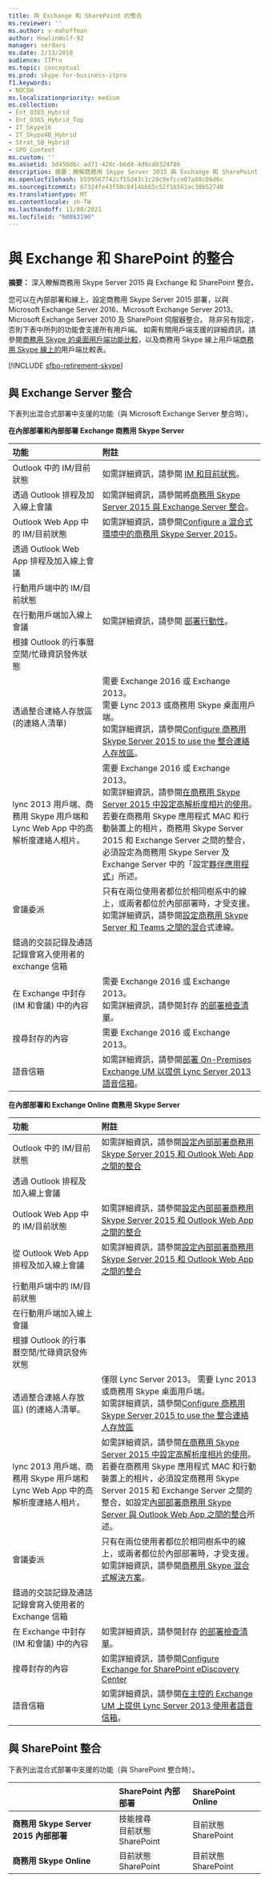 ```yaml
---
title: 與 Exchange 和 SharePoint 的整合
ms.reviewer: ''
ms.author: v-mahoffman
author: HowlinWolf-92
manager: serdars
ms.date: 2/13/2018
audience: ITPro
ms.topic: conceptual
ms.prod: skype-for-business-itpro
f1.keywords:
- NOCSH
ms.localizationpriority: medium
ms.collection:
- Ent_O365_Hybrid
- Ent_O365_Hybrid_Top
- IT_Skype16
- IT_Skype4B_Hybrid
- Strat_SB_Hybrid
- SPO_Content
ms.custom: ''
ms.assetid: 5d456d6c-ad71-420c-b6d8-4d9cd0324f86
description: 摘要：瞭解商務用 Skype Server 2015 與 Exchange 和 SharePoint 整合。
ms.openlocfilehash: b599567742cf55d43c1c20c0efcce07a88c86d6c
ms.sourcegitcommit: 67324fe43f50c8414bb65c52f5b561ac30b52748
ms.translationtype: MT
ms.contentlocale: zh-TW
ms.lasthandoff: 11/08/2021
ms.locfileid: "60863190"
---
```

# <a name="integration-with-exchange-and-sharepoint"></a>與 Exchange 和 SharePoint 的整合

**摘要：** 深入瞭解商務用 Skype Server 2015 與 Exchange 和 SharePoint 整合。

您可以在內部部署和線上，設定商務用 Skype Server 2015 部署，以與 Microsoft Exchange Server 2016、Microsoft Exchange Server 2013、Microsoft Exchange Server 2010 及 SharePoint 伺服器整合。 除非另有指定，否則下表中所列的功能會支援所有用戶端。 如需有關用戶端支援的詳細資訊，請參閱[商務用 Skype 的桌面用戶端功能比較](../plan-your-deployment/clients-and-devices/desktop-feature-comparison.md)，以及商務用 Skype 線上用戶端[商務用 Skype 線上的](/office365/servicedescriptions/skype-for-business-online-service-description/skype-for-business-online-features)用戶端比較表。

[!INCLUDE [sfbo-retirement-skype](../../Hub/includes/sfbo-retirement.md)]

## <a name="integration-with-exchange-server"></a>與 Exchange Server 整合

下表列出混合式部署中支援的功能（與 Microsoft Exchange Server 整合時）。

 **在內部部署和內部部署 Exchange 商務用 Skype Server**


|**功能**|**附註**|
|:-----|:-----|
|Outlook 中的 IM/目前狀態  <br/> |如需詳細資訊，請參閱 [IM 和目前狀態](/previous-versions/office/lync-server-2013/lync-server-2013-im-and-presence)。  <br/> |
|透過 Outlook 排程及加入線上會議  <br/> |如需詳細資訊，請參閱將[商務用 Skype Server 2015 與 Exchange Server 整合](../deploy/integrate-with-exchange-server/integrate-with-exchange-server.md)。  <br/> |
|Outlook Web App 中的 IM/目前狀態  <br/> |如需詳細資訊，請參閱[Configure a 混合式環境中的商務用 Skype Server 2015](../manage/authentication/configure-a-hybrid-environment.md)。  <br/> |
|透過 Outlook Web App 排程及加入線上會議  <br/> ||
|行動用戶端中的 IM/目前狀態  <br/> ||
|在行動用戶端加入線上會議  <br/> |如需詳細資訊，請參閱 [部署行動性](/previous-versions/office/lync-server-2013/lync-server-2013-deploying-mobility)。  <br/> |
|根據 Outlook 的行事曆空閒/忙碌資訊發佈狀態  <br/> ||
|透過整合連絡人存放區 (的連絡人清單)   <br/> |需要 Exchange 2016 或 Exchange 2013。  <br/> 需要 Lync 2013 或商務用 Skype 桌面用戶端。  <br/>  如需詳細資訊，請參閱[Configure 商務用 Skype Server 2015 to use the 整合連絡人存放區](../deploy/integrate-with-exchange-server/use-the-unified-contact-store.md)。  <br/> |
|lync 2013 用戶端、商務用 Skype 用戶端和 Lync Web App 中的高解析度連絡人相片。  <br/> |需要 Exchange 2016 或 Exchange 2013。  <br/> 如需詳細資訊，請參閱[在商務用 Skype Server 2015 中設定高解析度相片的使用](../deploy/integrate-with-exchange-server/high-resolution-photos.md)。  <br/> 若要在商務用 Skype 應用程式 MAC 和行動裝置上的相片，商務用 Skype Server 2015 和 Exchange Server 之間的整合，必須設定為商務用 Skype Server 及 Exchange Server 中的「設定[夥伴應用程式](../deploy/integrate-with-exchange-server/configure-partner-applications.md)」所述。 <br/> |
|會議委派  <br/> |只有在兩位使用者都位於相同樹系中的線上，或兩者都位於內部部署時，才受支援。 如需詳細資訊，請參閱[設定商務用 Skype Server 和 Teams 之間的混合](../../SfbHybrid/hybrid/configure-hybrid-connectivity.md)式連線。 <br/> |
|錯過的交談記錄及通話記錄會寫入使用者的 exchange 信箱  <br/> ||
|在 Exchange 中封存 (IM 和會議) 中的內容  <br/> |需要 Exchange 2016 或 Exchange 2013。  <br/> 如需詳細資訊，請參閱封存 [的部署檢查清單](/previous-versions/office/lync-server-2013/lync-server-2013-deployment-checklist-for-archiving)。  <br/> |
|搜尋封存的內容  <br/> |需要 Exchange 2016 或 Exchange 2013。  <br/> |
|語音信箱  <br/> |如需詳細資訊，請參閱[部署 On-Premises Exchange UM 以提供 Lync Server 2013 語音信箱](/previous-versions/office/lync-server-2013/lync-server-2013-deploying-on-premises-exchange-um-to-provide-lync-server-2013-voice-mail)。  <br/> |

 **在內部部署和 Exchange Online 商務用 Skype Server**


|**功能**|**附註**|
|:-----|:-----|
|Outlook 中的 IM/目前狀態  <br/> |如需詳細資訊，請參閱[設定內部部署商務用 Skype Server 2015 和 Outlook Web App 之間的整合](../deploy/integrate-with-exchange-server/outlook-web-app.md) <br/> |
|透過 Outlook 排程及加入線上會議  <br/> ||
|Outlook Web App 中的 IM/目前狀態  <br/> |如需詳細資訊，請參閱[設定內部部署商務用 Skype Server 2015 和 Outlook Web App 之間的整合](../deploy/integrate-with-exchange-server/outlook-web-app.md) <br/> |
|從 Outlook Web App 排程及加入線上會議  <br/> |如需詳細資訊，請參閱[設定內部部署商務用 Skype Server 2015 和 Outlook Web App 之間的整合](../deploy/integrate-with-exchange-server/outlook-web-app.md) <br/> |
|行動用戶端中的 IM/目前狀態  <br/> ||
|在行動用戶端加入線上會議  <br/> ||
|根據 Outlook 的行事曆空閒/忙碌資訊發佈狀態  <br/> ||
|透過整合連絡人存放區)  (的連絡人清單。  <br/> |僅限 Lync Server 2013。 需要 Lync 2013 或商務用 Skype 桌面用戶端。  <br/> 如需詳細資訊，請參閱[Configure 商務用 Skype Server 2015 to use the 整合連絡人存放區](../deploy/integrate-with-exchange-server/use-the-unified-contact-store.md) <br/> |
|lync 2013 用戶端、商務用 Skype 用戶端和 Lync Web App 中的高解析度連絡人相片。  <br/> |如需詳細資訊，請參閱[在商務用 Skype Server 2015 中設定高解析度相片的使用](../deploy/integrate-with-exchange-server/high-resolution-photos.md)。  <br/> 若要在商務用 Skype 應用程式 MAC 和行動裝置上的相片，必須設定商務用 Skype Server 2015 和 Exchange Server 之間的整合，如設定[內部部署商務用 Skype Server 與 Outlook Web App 之間的整合](../deploy/integrate-with-exchange-server/outlook-web-app.md)所述。 <br/> |
|會議委派  <br/> |只有在兩位使用者都位於相同樹系中的線上，或兩者都位於內部部署時，才受支援。 如需詳細資訊，請參閱[商務用 Skype 混合式解決方案](/skypeforbusiness/skype-for-business-hybrid-solutions/skype-for-business-hybrid-solutions)。 <br/> |
|錯過的交談記錄及通話記錄會寫入使用者的 Exchange 信箱  <br/> ||
|在 Exchange 中封存 (IM 和會議) 中的內容  <br/> |如需詳細資訊，請參閱封存 [的部署檢查清單](/previous-versions/office/lync-server-2013/lync-server-2013-deployment-checklist-for-archiving)。  <br/> |
|搜尋封存的內容  <br/> |如需詳細資訊，請參閱[Configure Exchange for SharePoint eDiscovery Center](/exchange/configure-exchange-for-sharepoint-ediscovery-center-exchange-2013-help) <br/> |
|語音信箱  <br/> |如需詳細資訊，請參閱[在主控的 Exchange UM 上提供 Lync Server 2013 使用者語音信箱](/previous-versions/office/lync-server-2013/lync-server-2013-providing-lync-server-users-voice-mail-on-hosted-exchange-um)。  <br/> |


## <a name="integration-with-sharepoint"></a>與 SharePoint 整合

下表列出混合式部署中支援的功能（與 SharePoint 整合時）。

||**SharePoint 內部部署**|**SharePoint Online**|
|:-----|:-----|:-----|
|**商務用 Skype Server 2015 內部部署** <br/> | 技能搜尋 <br/>  目前狀態 SharePoint <br/> | 目前狀態 SharePoint <br/> |
|**商務用 Skype Online** <br/> | 目前狀態 SharePoint <br/> | 目前狀態 SharePoint <br/> |
